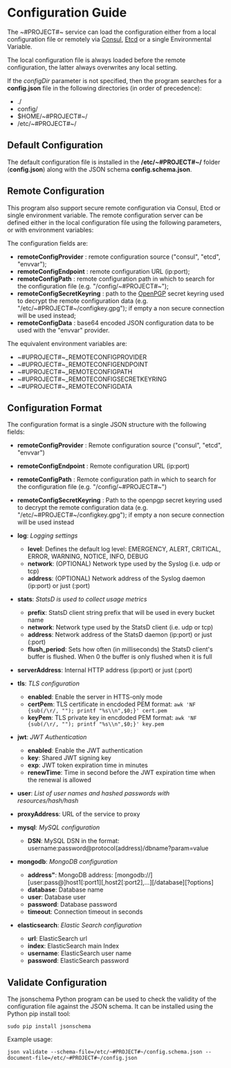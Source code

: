 # Configuration Guide

The ~#PROJECT#~ service can load the configuration either from a local configuration file or remotely via [Consul](https://www.consul.io/), [Etcd](https://github.com/coreos/etcd) or a single Environmental Variable.

The local configuration file is always loaded before the remote configuration, the latter always overwrites any local setting.

If the *configDir* parameter is not specified, then the program searches for a **config.json** file in the following directories (in order of precedence):
* ./
* config/
* $HOME/~#PROJECT#~/
* /etc/~#PROJECT#~/


## Default Configuration

The default configuration file is installed in the **/etc/~#PROJECT#~/** folder (**config.json**) along with the JSON schema **config.schema.json**.


## Remote Configuration

This program also support secure remote configuration via Consul, Etcd or single environment variable.
The remote configuration server can be defined either in the local configuration file using the following parameters, or with environment variables:

The configuration fields are:

* **remoteConfigProvider**      : remote configuration source ("consul", "etcd", "envvar");
* **remoteConfigEndpoint**      : remote configuration URL (ip:port);
* **remoteConfigPath**          : remote configuration path in which to search for the configuration file (e.g. "/config/~#PROJECT#~");
* **remoteConfigSecretKeyring** : path to the [OpenPGP](http://openpgp.org/) secret keyring used to decrypt the remote configuration data (e.g. "/etc/~#PROJECT#~/configkey.gpg"); if empty a non secure connection will be used instead;
* **remoteConfigData**          : base64 encoded JSON configuration data to be used with the "envvar" provider.

The equivalent environment variables are:

* ~#UPROJECT#~_REMOTECONFIGPROVIDER
* ~#UPROJECT#~_REMOTECONFIGENDPOINT
* ~#UPROJECT#~_REMOTECONFIGPATH
* ~#UPROJECT#~_REMOTECONFIGSECRETKEYRING
* ~#UPROJECT#~_REMOTECONFIGDATA


## Configuration Format

The configuration format is a single JSON structure with the following fields:

* **remoteConfigProvider**      : Remote configuration source ("consul", "etcd", "envvar")
* **remoteConfigEndpoint**      : Remote configuration URL (ip:port)
* **remoteConfigPath**          : Remote configuration path in which to search for the configuration file (e.g. "/config/~#PROJECT#~")
* **remoteConfigSecretKeyring** : Path to the openpgp secret keyring used to decrypt the remote configuration data (e.g. "/etc/~#PROJECT#~/configkey.gpg"); if empty a non secure connection will be used instead

* **log**:  *Logging settings*
    * **level**:   Defines the default log level: EMERGENCY, ALERT, CRITICAL, ERROR, WARNING, NOTICE, INFO, DEBUG
    * **network**: (OPTIONAL) Network type used by the Syslog (i.e. udp or tcp)
    * **address**: (OPTIONAL) Network address of the Syslog daemon (ip:port) or just (:port)

* **stats**:  *StatsD is used to collect usage metrics*
    * **prefix**:       StatsD client string prefix that will be used in every bucket name
    * **network**:      Network type used by the StatsD client (i.e. udp or tcp)
    * **address**:      Network address of the StatsD daemon (ip:port) or just (:port)
    * **flush_period**: Sets how often (in milliseconds) the StatsD client's buffer is flushed. When 0 the buffer is only flushed when it is full

* **serverAddress**: Internal HTTP address (ip:port) or just (:port)

* **tls**:  *TLS configuration*
    * **enabled**: Enable the server in HTTS-only mode
    * **certPem**: TLS certificate in encdoded PEM format: `awk 'NF {sub(/\r/, ""); printf "%s\\n",$0;}' cert.pem`
    * **keyPem**: TLS private key in encdoded PEM format: `awk 'NF {sub(/\r/, ""); printf "%s\\n",$0;}' key.pem`

* **jwt**:  *JWT Authentication*
    * **enabled**: Enable the JWT authentication
    * **key**: Shared JWT signing key
    * **exp**: JWT token expiration time in minutes
    * **renewTime**: Time in second before the JWT expiration time when the renewal is allowed

* **user**:  *List of user names and hashed passwords with resources/hash/hash*

* **proxyAddress**: URL of the service to proxy

* **mysql**:  *MySQL configuration*
    * **DSN**: MySQL DSN in the format: username:password@protocol(address)/dbname?param=value

* **mongodb**:  *MongoDB configuration*
    * **address"**: MongoDB address: [mongodb://][user:pass@]host1[:port1][,host2[:port2],...][/database][?options]
    * **database**: Database name
    * **user**: Database user
    * **password**: Database password
    * **timeout**: Connection timeout in seconds

* **elasticsearch**:  *Elastic Search configuration*
    * **url**: ElasticSearch url
    * **index**: ElasticSearch main Index
    * **username**: ElasticSearch user name
    * **password**: ElasticSearch password


## Validate Configuration

The jsonschema Python program can be used to check the validity of the configuration file against the JSON schema.
It can be installed using the Python pip install tool:

```
sudo pip install jsonschema
```

Example usage:

```
json validate --schema-file=/etc/~#PROJECT#~/config.schema.json --document-file=/etc/~#PROJECT#~/config.json
```
